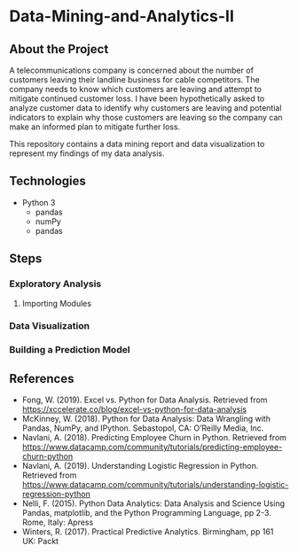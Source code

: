 # Data-Mining-and-Analytics-II
## About the Project
A telecommunications company is concerned about the number of customers leaving their landline business for cable competitors. The company needs to know which customers are leaving and attempt to mitigate continued customer loss. I have been hypothetically asked to analyze customer data to identify why customers are leaving and potential indicators to explain why those customers are leaving so the company can make an informed plan to mitigate further loss.

This repository contains a data mining report and data visualization to represent my findings of my data analysis.
## Technologies
- Python 3
  - pandas
  - numPy
  - pandas
## Steps
### Exploratory Analysis
1. Importing Modules
### Data Visualization
### Building a Prediction Model
## References
-	Fong, W. (2019). Excel vs. Python for Data Analysis. Retrieved from https://xccelerate.co/blog/excel-vs-python-for-data-analysis
-	McKinney, W. (2018). Python for Data Analysis: Data Wrangling with Pandas, NumPy, and IPython. Sebastopol, CA: O’Reilly Media, Inc.
-	Navlani, A. (2018). Predicting Employee Churn in Python. Retrieved from https://www.datacamp.com/community/tutorials/predicting-employee-churn-python
-	Navlani, A. (2019). Understanding Logistic Regression in Python. Retrieved from https://www.datacamp.com/community/tutorials/understanding-logistic-regression-python
-	Nelli, F. (2015). Python Data Analytics: Data Analysis and Science Using Pandas, matplotlib, and the Python Programming Language, pp 2-3. Rome, Italy: Apress
-	Winters, R. (2017). Practical Predictive Analytics. Birmingham, pp 161 UK: Packt

